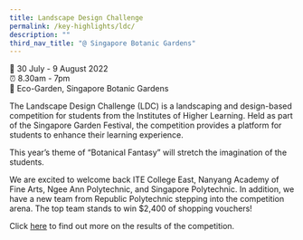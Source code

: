 ```yaml
---
title: Landscape Design Challenge
permalink: /key-highlights/ldc/
description: ""
third_nav_title: "@ Singapore Botanic Gardens"
---
```

📆 30 July - 9 August 2022 <br>
⏰ 8.30am - 7pm <br>
📍 Eco-Garden, Singapore Botanic Gardens <br>

The Landscape Design Challenge (LDC) is a landscaping and design-based competition for students from the Institutes of Higher Learning. Held as part of the Singapore Garden Festival, the competition provides a platform for students to enhance their learning experience.

This year’s theme of “Botanical Fantasy” will stretch the imagination of the students.

We are excited to welcome back ITE College East, Nanyang Academy of Fine Arts, Ngee Ann Polytechnic, and Singapore Polytechnic. In addition, we have a new team from Republic Polytechnic stepping into the competition arena. The top team stands to win $2,400 of shopping vouchers!

Click [here](https://sgf.nparks.gov.sg/resources/sgf-2022-results/ldc2022) to find out more on the results of the competition.
